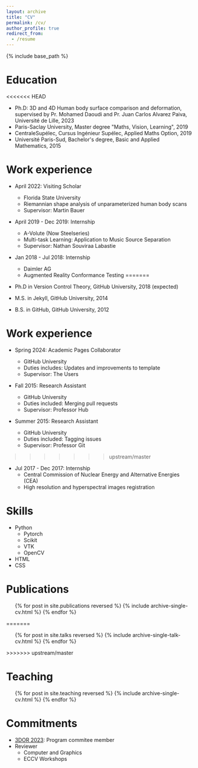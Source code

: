 ```yaml
---
layout: archive
title: "CV"
permalink: /cv/
author_profile: true
redirect_from:
  - /resume
---
```


{% include base_path %}

Education
======
<<<<<<< HEAD
* Ph.D: 3D and 4D Human body surface comparison and deformation, supervised by Pr. Mohamed Daoudi and
Pr. Juan Carlos Alvarez Paiva, Université de Lille, 2023
* Paris-Saclay University, Master degree "Maths, Vision, Learning", 2019
* CentraleSupélec, Cursus Ingénieur Supélec, Applied Maths Option, 2019
* Université Paris-Sud, Bachelor's degree, Basic and Applied Mathematics, 2015


Work experience
======
* April 2022: Visiting Scholar
  * Florida State University
  * Riemannian shape analysis of unparameterized human body scans
  * Supervisor: Martin Bauer

* April 2019 - Dec 2019: Internship
  * A-Volute (Now Steelseries)
  * Multi-task Learning: Application to Music Source Separation
  * Supervisor: Nathan Souviraa Labastie

* Jan 2018 - Jul 2018: Internship
  * Daimler AG
  * Augmented Reality Conformance Testing
=======
* Ph.D in Version Control Theory, GitHub University, 2018 (expected)
* M.S. in Jekyll, GitHub University, 2014
* B.S. in GitHub, GitHub University, 2012

Work experience
======
* Spring 2024: Academic Pages Collaborator
  * GitHub University
  * Duties includes: Updates and improvements to template
  * Supervisor: The Users

* Fall 2015: Research Assistant
  * GitHub University
  * Duties included: Merging pull requests
  * Supervisor: Professor Hub

* Summer 2015: Research Assistant
  * GitHub University
  * Duties included: Tagging issues
  * Supervisor: Professor Git
>>>>>>> upstream/master
  
* Jul 2017 - Dec 2017: Internship
  * Central Commission of Nuclear Energy and Alternative Energies (CEA)
  * High resolution and hyperspectral images registration

Skills
======
* Python
  * Pytorch
  * Scikit
  * VTK
  * OpenCV
* HTML
* CSS

Publications
======
  <ul>{% for post in site.publications reversed %}
    {% include archive-single-cv.html %}
  {% endfor %}</ul>
  
<!-- Talks
======
<<<<<<< HEAD
  <ul>{% for post in site.talks %}
    {% include archive-single-talk-cv.html %}
  {% endfor %}</ul> -->
=======
  <ul>{% for post in site.talks reversed %}
    {% include archive-single-talk-cv.html  %}
  {% endfor %}</ul>
>>>>>>> upstream/master
  
Teaching
======
  <ul>{% for post in site.teaching reversed %}
    {% include archive-single-cv.html %}
  {% endfor %}</ul>
  
Commitments
======
* [3DOR 2023](https://sites.google.com/view/3dor2023/organizers): Program commitee member
* Reviewer
  * Computer and Graphics
  * ECCV Workshops

